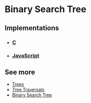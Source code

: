 # Binary Search Tree

## Implementations
  - ### [C](./c/main.c)
  - ### [JavaScript](./js/bst.js)

## See more
  - [Trees](https://en.wikipedia.org/wiki/Tree_(data_structure))
  - [Tree Traversals](https://en.wikipedia.org/wiki/Tree_traversal)
  - [Binary Search Tree](https://en.wikipedia.org/wiki/Binary_search_tree)